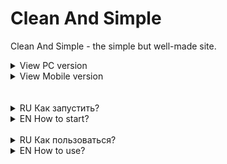 # Clean And Simple
Clean And Simple - the simple but well-made site.

<!-- Ctrl + Shift + V => view this file in VS Code -->

<details>
<summary>View PC version</summary>
  <img src="readmeFiles/preview.png" width=100% />
</details>
<details>
<br>

<summary>View Mobile version</summary>
  <img src="readmeFiles/MOBpreview.png" width=100% />
</details>
<br>
<br>

<details>
 <summary>RU Как запустить?</summary>
 <br>

<details>
<summary>GitHub Pages (рекомендуется)</summary>
<br> 
Вы можете запустить проект не скачивая его, сразу открыв в браузере.

Для этого откройте [этот сайт на GitHub Pages]
<br> (рекомендую выключить редакторы внешнего вида страниц вроде *dark-reader*.)
<br> <br>
</details>

<details>
<summary>VS Code</summary>
<br>

1. Скопируйте путь к репозиторию, **не забыв указать интересующую вас ветку**. 

![howToLaunch_vsc1](/readmeFiles/howToLaunchVSCode/howToLaunch_vsc1.png)

2. Запустите Visual Studio Code, где, выбрав элемент Explorer, выберите **Clone repository**.

![howToLaunch_vsc1](/readmeFiles/howToLaunchVSCode/howToLaunch_vsc2.png)

3. Во всплывающем окне введите ранее скопированный путь к репозиторию и выберите папку, в которой вы хотите сохранить файлы. 

![howToLaunch_vsc1](/readmeFiles/howToLaunchVSCode/howToLaunch_vsc3.png)

> *Убедитесь, что в терминале vs code указан путь **к папке проекта!***
> <br>
> *Убедитесь так же в том, что у вас установлен Python (скорее всего, вам понадобится версия 2.7, если установлена более новая, возможно, вам придется ее удалить).*

4. Откройте терминал (**ctrl + j** или **вид** -> **терминал**), введите ``npm i``.

5. Если в процессе выполнения команды всё пойдёт по плану, вы увидите что-то вроде этого: 

![howToLaunch_vsc1](/readmeFiles/howToLaunchVSCode/howToLaunch_vsc4.png)

6. Запустите Gulp введя команду ``gulp``.
*Если команда не сработает (ответит что-то вроде "не найдена такая команда"), попробуйте установить **gulp-cli**, введя ``npm -g install gulp-cli``.*
<br> Окно с главной страницей проекта будет открыта в вашем браузере по умолчанию (*если всё-таки не откроется, попробуйте перезагрузить её используя* ***ctrl + f5***)

<br>
</details>

<details>
<summary>В браузере</summary>
<br>

Скорее всего вы должны будете получить проект другим способом, но допустим, вам интересен именно этот вариант.

1. Скачайте проект **в виде ZIP файла**. 

![howToLaunch_vsc1](/readmeFiles/howToLaunchBrowser/howToLaunch_browser1.png)

2. Откройте архив и найдиите папку с выходными файлами проекта (скорее всего она не будет называться #src), разархивируйте её на ваш	ПК.
По необходимости вы можете получить макет дизайна этого сайта.

![howToLaunch_vsc1](/readmeFiles/howToLaunchBrowser/howToLaunch_browser2.png)

3. Найдите в папке файл **index.html** и запустите его в удобном для вас браузере.

</details>

<br>
Если у вас есть вопросы, вы можете написать мне на почту <a href="mailto:ccoldatheinrich@yandex.ru"> ccoldatheinrich@yandex.ru</a>
<br><br>

</details>


<details>
<summary>EN How to start?</summary>
<br> 

<details>
<summary>GitHub Pages (recommented)</summary>
<br>
You can run the project in the browser without downloading.

To do this, open [this site on GitHub Pages] 
<br> (i recommend disabling external modifiers for page properties, such as *dark-reader*.)
<br>
</details>

<details>
<summary>VS Code</summary>
<br>

1. Copy the path to the repository, **not forgetting to specify the branch you are interested in**. 

![howToLaunch_vsc1](/readmeFiles/howToLaunchVSCode/howToLaunch_vsc1.png)

2. Start Visual Studio Code, where by selecting the Explorer item, select **Clone repository**. 

![howToLaunch_vsc1](/readmeFiles/howToLaunchVSCode/howToLaunch_vsc2.png)

3. In the pop-up window, enter the previously copied path to the repository and select the folder where you want to save the files. 

![howToLaunch_vsc1](/readmeFiles/howToLaunchVSCode/howToLaunch_vsc3.png)

> *Make sure that the path to the project folder is specified in the terminal!* <br>
*And Make sure you have Python installed (most likely you will need version 2.7, if a newer one is installed, you may have to uninstall it).*

4. Enter terminal (**ctrl + j** or **view** -> **terminal**) ``npm i`` command.

5. If there are no errors in the process, you will see something like this: 

![howToLaunch_vsc1](/readmeFiles/howToLaunchVSCode/howToLaunch_vsc4.png)

6. Start Gulp from the terminal by entering the ``gulp`` command.
<br> If this command doesn't work (you probably wouldn't find it), try installing **gulp-cli** via ``npm -g install gulp-cli``.
<br> A window with the main page of the project will open in the browser by default (*if it does not load correctly, you may need to update it using* ***ctrl + f5***).

</details>

<details>
<summary>Just in a browser</summary>
<br>

Most likely, you will be given the folder with the project you are interested in in a different way, but if you are still interested in:
1. Download the project **via ZIP**. 

![howToLaunch_vsc1](/readmeFiles/howToLaunchBrowser/howToLaunch_browser1.png)

2. Open the archive and find the folder with the final files (most likely it will not be named #src), extract it to your PC.
If you're interested, you can download a mockup of the original design.

![howToLaunch_vsc1](/readmeFiles/howToLaunchBrowser/howToLaunch_browser2.png)

3. Run the **index.html** file in your browser.

<br>
</details>

<br>
If you have any questions or suggestions, write to me by email <a href="mailto:ccoldatheinrich@yandex.ru">ccoldatheinrich@yandex.ru</a>

</details>

<br>

<details>
<summary>RU Как пользоваться?</summary>
<br>

  > *Большинство правок происходит в папке **src**, папка с итоговыми файлами (называемая именем папки проекта) **создаётся и изменяется автоматически**.*
  * Скачайте изображения, в том числе векторные, из макета и добавьте их в папку img. Не поленитесь создать дополнительные папки в ней для удобства навигации.
  
  * Добавьте шрифты в папку **fonts** в формате **.ttf**. Они будут автоматически подключены в файл fonts.sass и к главному файлу стилей - style.sass.
    * Если вам доступны файлы .otf, вы их можете конвертировать в .ttf, добавив их в папку fonts и введя команду ``gulp otfTottf``
    > Будьте внимательны, файл шрифтов перез записью должен быть пуст, даже без отступов.
    ___
  * Добавьте иконочные шрифты, если они нужны. 
    * Файл стилей, переделанный под .sass, добавьте в папку sass с произвольным названием. Далее подключите её к главному файлу стилей - style.sass через 
    ``@import "yourIconFontsStylesName"``
    * Файлы непосредственно шрифтов добавляйте в папку fonts.
    ___


  * В файле _head.html настройте описание, добавьте favicon, предзагрузку файлов и настройте SEO.
  * Настройте слайдер Swiper, если он вам нужен, в файле _scripts.html.
  Если он вам не нужен, удалите строки подключения стиля в _head.html и скриптов в _script.html.
  
  * И наконец - удалите ненужные файлы стилей или скриптов, запустите gulp и верстайте!
  Вы всегда можете проверить работоспособность сборщика, заглянув в итоковые файлы проекта. 

</details>

<details>
  <summary>EN How to use?</summary>
  <br>

  > *Most of the edits take place in the **src** folder, the resulting files folder (called the name of the project folder) **is created and modified automatically**.*
  
  * Download images, including vectors, from the layout and add them to the img folder. Do not be lazy to create additional folders in it for easy navigation.
  
  * Add fonts to **fonts** folder in **.ttf** format. They will be automatically included in the fonts.sass file and in the main stylesheet - style.sass.
    * If .otf files are available to you, you can convert them to .ttf by adding them to the fonts folder and entering the command ``gulp otfTottf``
    > Be careful, the font file must be empty before writing, even without indentation.
    ___
  * Add icon fonts if needed.
    * The stylesheet file, remade under .sass, add to the sass folder with an arbitrary name. Next, connect it to the main stylesheet - style.sass via
    ``@import "yourIconFontsStylesName"``
    * Add icon font files to the fonts folder.
    ___


  * In the _head.html file, customize the description, add a favicon, file preloaders, and set up SEO.
  * Customize the Swiper slider if you need it in the _scripts.html file.
  If you don't need it, remove the style connection lines in _head.html and scripts in _script.html.
  
  * And finally - remove unnecessary style or script files, run the gulp and develop!
  You can always check the functionality of the collector by looking at the final project files.
</details>

[этот сайт на GitHub Pages]: //ulyanov-programmer.github.io/Project
[this site on GitHub Pages]: //ulyanov-programmer.github.io/Project
